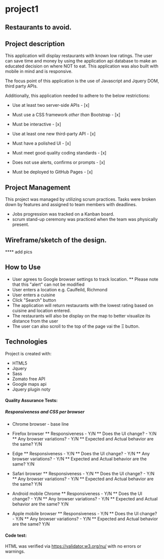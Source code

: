 # project1

## Restaurants to avoid.

## Project description 
This application will display restaurants with known low ratings. The user can save time and money by using the application api database to make an educated decision on where NOT to eat. This application was also built with mobile in mind and is responsive.

The focus point of this application is the use of Javascript and Jquery DOM, third party APIs.


Additionally, this application needed to adhere to the below restrictions: 

* Use at least two server-side APIs - [x]

* Must use a CSS framework _other than_ Bootstrap - [x]

* Must be interactive - [x]

* Use at least one new third-party API - [x]

* Must have a polished UI - [x]

* Must meet good quality coding standards - [x]

* Does not use alerts, confirms or prompts - [x]

* Must be deployed to GitHub Pages - [x]


## Project Management
This project was managed by utilizing scrum practices. Tasks were broken down by features and assigned to team members with deadlines. 
* Jobs progression was tracked on a Kanban board.
* scrum stand-up ceremony was practiced when the team was physically present.

## Wireframe/sketch of the design.
**** add pics


## How to Use
* User agrees to Google browser settings to track location. 
** Please note that this "alert" can not be modified
* User enters a location e.g. Caulfeild, Richmond
* User enters a cuisine
* Click "Search" button
* The application will return restaurants with the lowest rating based on cuisine and location entered.
* The restaurants will also be display on the map to better visualize its distance from the user
* The user can also scroll to the top of the page vai the &Xi; button.



## Technologies 
Project is created with:

* HTML5
* Jquery
* Sass
* Zomato free API
* Google maps api
* Jquery plugin noty

#### Quality Assurance Tests:

##### Responsiveness and CSS per browser
* Chrome browser - base line 

* Firefox browser
** Responsiveness - Y/N
** Does the UI change? - Y/N
** Any browser variations? - Y/N
** Expected and Actual behavior are the same? Y/N

* Edge
** Responsiveness - Y/N
** Does the UI change? - Y/N
** Any browser variations? - Y/N
** Expected and Actual behavior are the same? Y/N

* Safari browser
** Responsiveness - Y/N
** Does the UI change? - Y/N
** Any browser variations? - Y/N
** Expected and Actual behavior are the same? Y/N

* Android mobile Chrome
** Responsiveness - Y/N
** Does the UI change? - Y/N
** Any browser variations? - Y/N
** Expected and Actual behavior are the same? Y/N

* Apple mobile browser
** Responsiveness - Y/N
** Does the UI change? - Y/N
** Any browser variations? - Y/N
** Expected and Actual behavior are the same? Y/N

#### Code test:
HTML was verified via https://validator.w3.org/nu/ with no errors or warnings.


